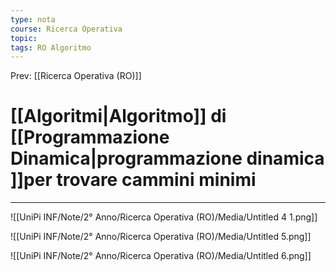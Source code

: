 ```yaml
---
type: nota
course: Ricerca Operativa
topic: 
tags: RO Algoritmo  
---
```


Prev: [[Ricerca Operativa (RO)]]

# [[Algoritmi|Algoritmo]] di [[Programmazione Dinamica|programmazione dinamica ]]per trovare cammini minimi
---


![[UniPi INF/Note/2° Anno/Ricerca Operativa (RO)/Media/Untitled 4 1.png]]

![[UniPi INF/Note/2° Anno/Ricerca Operativa (RO)/Media/Untitled 5.png]]

![[UniPi INF/Note/2° Anno/Ricerca Operativa (RO)/Media/Untitled 6.png]]
